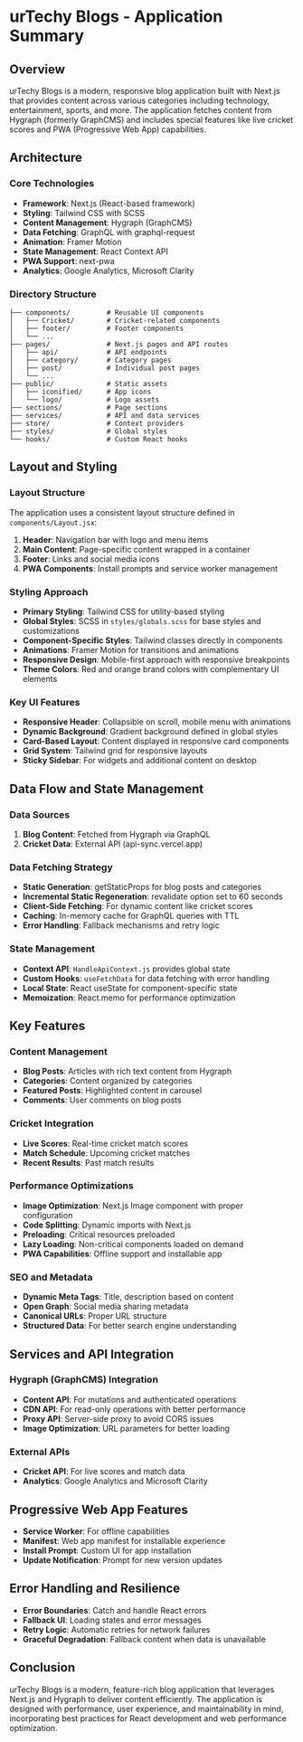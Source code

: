 # urTechy Blogs - Application Summary

## Overview

urTechy Blogs is a modern, responsive blog application built with Next.js that provides content across various categories including technology, entertainment, sports, and more. The application fetches content from Hygraph (formerly GraphCMS) and includes special features like live cricket scores and PWA (Progressive Web App) capabilities.

## Architecture

### Core Technologies

- **Framework**: Next.js (React-based framework)
- **Styling**: Tailwind CSS with SCSS
- **Content Management**: Hygraph (GraphCMS)
- **Data Fetching**: GraphQL with graphql-request
- **Animation**: Framer Motion
- **State Management**: React Context API
- **PWA Support**: next-pwa
- **Analytics**: Google Analytics, Microsoft Clarity

### Directory Structure

```
├── components/         # Reusable UI components
│   ├── Cricket/        # Cricket-related components
│   ├── footer/         # Footer components
│   └── ...
├── pages/              # Next.js pages and API routes
│   ├── api/            # API endpoints
│   ├── category/       # Category pages
│   ├── post/           # Individual post pages
│   └── ...
├── public/             # Static assets
│   ├── iconified/      # App icons
│   └── logo/           # Logo assets
├── sections/           # Page sections
├── services/           # API and data services
├── store/              # Context providers
├── styles/             # Global styles
└── hooks/              # Custom React hooks
```

## Layout and Styling

### Layout Structure

The application uses a consistent layout structure defined in `components/Layout.jsx`:

1. **Header**: Navigation bar with logo and menu items
2. **Main Content**: Page-specific content wrapped in a container
3. **Footer**: Links and social media icons
4. **PWA Components**: Install prompts and service worker management

### Styling Approach

- **Primary Styling**: Tailwind CSS for utility-based styling
- **Global Styles**: SCSS in `styles/globals.scss` for base styles and customizations
- **Component-Specific Styles**: Tailwind classes directly in components
- **Animations**: Framer Motion for transitions and animations
- **Responsive Design**: Mobile-first approach with responsive breakpoints
- **Theme Colors**: Red and orange brand colors with complementary UI elements

### Key UI Features

- **Responsive Header**: Collapsible on scroll, mobile menu with animations
- **Dynamic Background**: Gradient background defined in global styles
- **Card-Based Layout**: Content displayed in responsive card components
- **Grid System**: Tailwind grid for responsive layouts
- **Sticky Sidebar**: For widgets and additional content on desktop

## Data Flow and State Management

### Data Sources

1. **Blog Content**: Fetched from Hygraph via GraphQL
2. **Cricket Data**: External API (api-sync.vercel.app)

### Data Fetching Strategy

- **Static Generation**: getStaticProps for blog posts and categories
- **Incremental Static Regeneration**: revalidate option set to 60 seconds
- **Client-Side Fetching**: For dynamic content like cricket scores
- **Caching**: In-memory cache for GraphQL queries with TTL
- **Error Handling**: Fallback mechanisms and retry logic

### State Management

- **Context API**: `HandleApiContext.js` provides global state
- **Custom Hooks**: `useFetchData` for data fetching with error handling
- **Local State**: React useState for component-specific state
- **Memoization**: React.memo for performance optimization

## Key Features

### Content Management

- **Blog Posts**: Articles with rich text content from Hygraph
- **Categories**: Content organized by categories
- **Featured Posts**: Highlighted content in carousel
- **Comments**: User comments on blog posts

### Cricket Integration

- **Live Scores**: Real-time cricket match scores
- **Match Schedule**: Upcoming cricket matches
- **Recent Results**: Past match results

### Performance Optimizations

- **Image Optimization**: Next.js Image component with proper configuration
- **Code Splitting**: Dynamic imports with Next.js
- **Preloading**: Critical resources preloaded
- **Lazy Loading**: Non-critical components loaded on demand
- **PWA Capabilities**: Offline support and installable app

### SEO and Metadata

- **Dynamic Meta Tags**: Title, description based on content
- **Open Graph**: Social media sharing metadata
- **Canonical URLs**: Proper URL structure
- **Structured Data**: For better search engine understanding

## Services and API Integration

### Hygraph (GraphCMS) Integration

- **Content API**: For mutations and authenticated operations
- **CDN API**: For read-only operations with better performance
- **Proxy API**: Server-side proxy to avoid CORS issues
- **Image Optimization**: URL parameters for better loading

### External APIs

- **Cricket API**: For live scores and match data
- **Analytics**: Google Analytics and Microsoft Clarity

## Progressive Web App Features

- **Service Worker**: For offline capabilities
- **Manifest**: Web app manifest for installable experience
- **Install Prompt**: Custom UI for app installation
- **Update Notification**: Prompt for new version updates

## Error Handling and Resilience

- **Error Boundaries**: Catch and handle React errors
- **Fallback UI**: Loading states and error messages
- **Retry Logic**: Automatic retries for network failures
- **Graceful Degradation**: Fallback content when data is unavailable

## Conclusion

urTechy Blogs is a modern, feature-rich blog application that leverages Next.js and Hygraph to deliver content efficiently. The application is designed with performance, user experience, and maintainability in mind, incorporating best practices for React development and web performance optimization.
